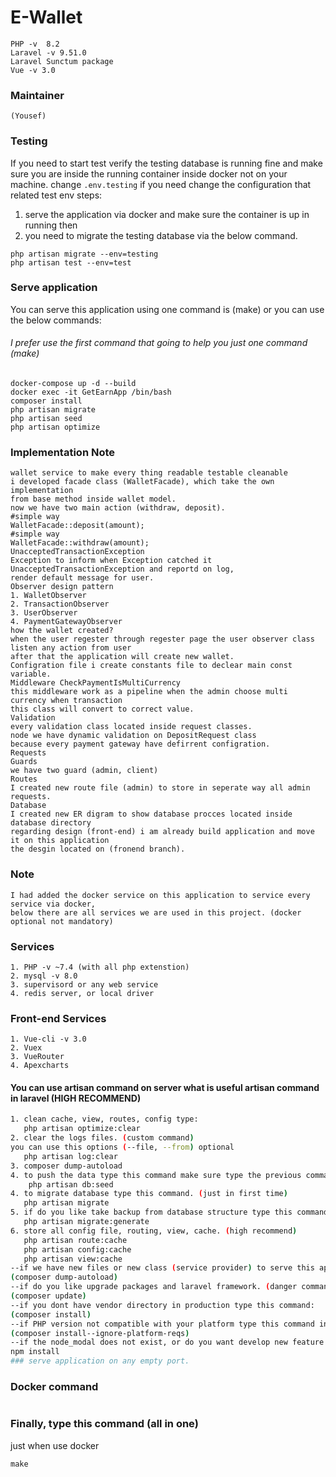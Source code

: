 # **E-Wallet**

``` 
PHP -v  8.2
Laravel -v 9.51.0
Laravel Sunctum package
Vue -v 3.0
 ```
### **Maintainer**
```
(Yousef)
```
### **Testing**
If you need to start test verify the testing database is running fine and
make sure you are inside the running container inside docker not on your machine.
change `.env.testing` if you need change the configuration that related test env steps:
1. serve the application via docker and make sure the container is up in running then
2. you need to migrate the testing database via the below command.
```
php artisan migrate --env=testing
php artisan test --env=test
```

### **Serve application**
You can serve this application using one command is (make)
or you can use the below commands:
###### I prefer use the first command that going to help you just one command (make)
```
docker-compose up -d --build
docker exec -it GetEarnApp /bin/bash
composer install
php artisan migrate
php artisan seed
php artisan optimize
```

### **Implementation Note**
```
wallet service to make every thing readable testable cleanable
i developed facade class (WalletFacade), which take the own implementation
from base method inside wallet model.
now we have two main action (withdraw, deposit).
#simple way
WalletFacade::deposit(amount);
#simple way
WalletFacade::withdraw(amount);
UnacceptedTransactionException
Exception to inform when Exception catched it UnacceptedTransactionException and reportd on log,
render default message for user.
Observer design pattern 
1. WalletObserver
2. TransactionObserver
3. UserObserver
4. PaymentGatewayObserver
how the wallet created?
when the user regester through regester page the user observer class listen any action from user
after that the application will create new wallet. 
Configration file i create constants file to declear main const variable.
Middleware CheckPaymentIsMultiCurrency
this middleware work as a pipeline when the admin choose multi currency when transaction 
this class will convert to correct value.
Validation
every validation class located inside request classes.
node we have dynamic validation on DepositRequest class
because every payment gateway have defirrent configration.   
Requests
Guards
we have two guard (admin, client)
Routes
I created new route file (admin) to store in seperate way all admin requests.
Database
I created new ER digram to show database procces located inside database directory
regarding design (front-end) i am already build application and move it on this application 
the desgin located on (fronend branch).     
```
### **Note**
```
I had added the docker service on this application to service every service via docker,
below there are all services we are used in this project. (docker optional not mandatory)
```
### **Services**

```
1. PHP -v ~7.4 (with all php extenstion)
2. mysql -v 8.0
3. supervisord or any web service
4. redis server, or local driver
```

### **Front-end Services**

```
1. Vue-cli -v 3.0
2. Vuex
3. VueRouter
4. Apexcharts
```

#### You can use artisan command on server what is useful artisan command in laravel (HIGH RECOMMEND)
``` bash
1. clean cache, view, routes, config type:
   php artisan optimize:clear
2. clear the logs files. (custom command)
you can use this options (--file, --from) optional
   php artisan log:clear
3. composer dump-autoload
4. to push the data type this command make sure type the previous command before. 
    php artisan db:seed
4. to migrate database type this command. (just in first time)
   php artisan migrate
5. if do you like take backup from database structure type this command.
   php artisan migrate:generate
6. store all config file, routing, view, cache. (high recommend)
   php artisan route:cache
   php artisan config:cache
   php artisan view:cache
--if we have new files or new class (service provider) to serve this application such as mail, seeder, etc...   
(composer dump-autoload)
--if do you like upgrade packages and laravel framework. (danger command in production)  
(composer update)
--if you dont have vendor directory in production type this command:
(composer install)
--if PHP version not compatible with your platform type this command instead of:
(composer install--ignore-platform-reqs)
--if the node_modal does not exist, or do you want develop new feature in production.
npm install
### serve application on any empty port.
```
### Docker command
```
```
### Finally, type this command (all in one)
just when use docker
```
make 
```
